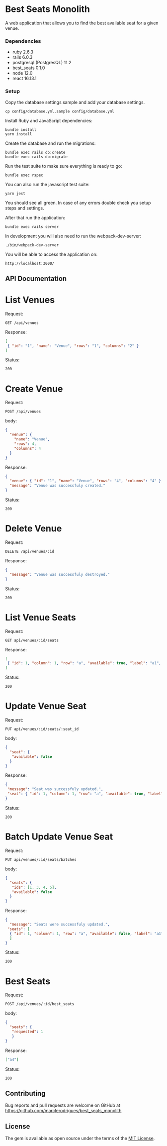 # Best Seats Monolith

A web application that allows you to find the best available seat for a given venue.

### Dependencies
 - ruby 2.6.3
 - rails 6.0.3
 - postgresql (PostgresQL) 11.2
 - best_seats 0.1.0
 - node 12.0
 - react 16.13.1

### Setup

Copy the database settings sample and add your database settings.

```shell
cp config/database.yml.sample config/database.yml
```

Install Ruby and JavaScript dependencies:

```shell
bundle install
yarn install
```

Create the database and run the migrations:
```shell
bundle exec rails db:create
bundle exec rails db:migrate
```
Run the test suite to make sure everything is ready to go:

```shell
bundle exec rspec
```

You can also run the javascript test suite:
```
yarn jest
```

You should see all green. In case of any errors double check you setup steps and settings.

After that run the application:

```shell
bundle exec rails server
```

In development you will also need to run the webpack-dev-server:
```
./bin/webpack-dev-server
```

You will be able to access the application on:
```
http://localhost:3000/
```

## API Documentation

List Venues
====
Request:
```
GET /api/venues
```

Response:
```json
[
 { "id": "1", "name": "Venue", "rows": "1", "columns": "2" }
]
```
Status:
```
200
```

Create Venue
====
Request:
```
POST /api/venues
```

body:
```json
{
  "venue": {
    "name": "Venue",
    "rows": 4,
    "columns": 4
  }
}
```

Response:
```json
{
  "venue": { "id": "1", "name": "Venue", "rows": "4", "columns": "4" },
  "message": "Venue was successfuly created."
}
```

Status:
```
200
```

Delete Venue
====
Request:
```
DELETE /api/venues/:id
```

Response:
```json
{
  "message": "Venue was successfuly destroyed."
}
```

Status:
```
200
```

List Venue Seats
====
Request:
```
GET api/venues/:id/seats
```


Response:
```json
[
 { "id": 1, "column": 1, "row": "a", "available": true, "label": "a1", "venue_id": 1 }
]
```

Status:
```
200
```

Update Venue Seat
====
Request:
```
PUT api/venues/:id/seats/:seat_id
```

body:
```json
{
  "seat": {
   "available": false
  }
}
```


Response:
```json
{
 "message": "Seat was successfuly updated.",
 "seat": { "id": 1, "column": 1, "row": "a", "available": true, "label": "a1", "venue_id": 1 }
}
```

Status:
```
200
```

Batch Update Venue Seat
====
Request:
```
PUT api/venues/:id/seats/batches
```

body:
```json
{
  "seats": {
   "ids": [1, 3, 4, 5],
   "available": false
  }
}
```


Response:
```json
{
  "message": "Seats were successfuly updated.",
 "seats": [
  { "id": 1, "column": 1, "row": "a", "available": false, "label": "a1", "venue_id": 1 }
  ]
}
```

Status:
```
200
```

Best Seats
====
Request:
```
POST /api/venues/:id/best_seats
```

body:
```json
{
  "seats": {
   "requested": 1
   }
}
```

Response:
```json
["a4"]
```

Status:
```
200
```

## Contributing

Bug reports and pull requests are welcome on GitHub at https://github.com/marclerodrigues/best_seats_monolith

## License

The gem is available as open source under the terms of the [MIT License](https://opensource.org/licenses/MIT).
